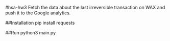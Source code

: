 #hsa-hw3
Fetch the data about the last irreversible transaction on WAX and push it to the Google analytics.

##Installation
pip install requests

##Run
python3 main.py
